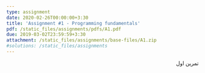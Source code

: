 ```yaml
---
type: assignment
date: 2020-02-26T00:00:00+3:30 
title: 'Assignment #1 - Programming fundamentals'
pdf: /static_files/assignments/pdfs/A1.pdf
due: 2019-03-02T23:59:59+3:30
attachment: /static_files/assignments/base-files/A1.zip
#solutions: /static_files/assignments
---
```

<div dir=rtl>
تمرین اول 
</div>
